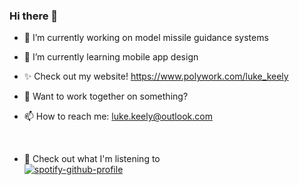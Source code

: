 ### Hi there 👋
<!--
**lukekeely/lukekeely** is a ✨ _special_ ✨ repository because its `README.md` (this file) appears on your GitHub profile.

Here are some ideas to get you started:
-->

- 🔭 I’m currently working on model missile guidance systems
- 🌱 I’m currently learning mobile app design

- ✨ Check out my website! 
https://www.polywork.com/luke_keely

- 💬 Want to work together on something?
- 📫 How to reach me: luke.keely@outlook.com

<br>

- 🎹 Check out what I'm listening to
<br>[![spotify-github-profile](https://spotify-github-profile.vercel.app/api/view?uid=lukekeely2004&cover_image=true&theme=natemoo-re&bar_color=53b14f&bar_color_cover=true)]()
